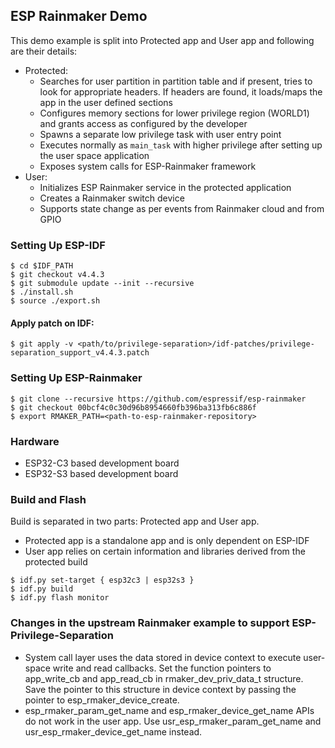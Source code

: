 ## ESP Rainmaker Demo

This demo example is split into Protected app and User app and following are their details:

* Protected:
    - Searches for user partition in partition table and if present, tries to look for appropriate headers. If headers are found, it loads/maps the app in the user defined sections
    - Configures memory sections for lower privilege region (WORLD1) and grants access as configured by the developer
    - Spawns a separate low privilege task with user entry point
    - Executes normally as `main_task` with higher privilege after setting up the user space application
    - Exposes system calls for ESP-Rainmaker framework
* User:
    - Initializes ESP Rainmaker service in the protected application
    - Creates a Rainmaker switch device
    - Supports state change as per events from Rainmaker cloud and from GPIO

### Setting Up ESP-IDF

```
$ cd $IDF_PATH
$ git checkout v4.4.3
$ git submodule update --init --recursive
$ ./install.sh
$ source ./export.sh
```

#### Apply patch on IDF:

```
$ git apply -v <path/to/privilege-separation>/idf-patches/privilege-separation_support_v4.4.3.patch
```

### Setting Up ESP-Rainmaker

```
$ git clone --recursive https://github.com/espressif/esp-rainmaker
$ git checkout 00bcf4c0c30d96b8954660fb396ba313fb6c886f
$ export RMAKER_PATH=<path-to-esp-rainmaker-repository>
```

### Hardware

- ESP32-C3 based development board
- ESP32-S3 based development board

### Build and Flash

Build is separated in two parts: Protected app and User app.

- Protected app is a standalone app and is only dependent on ESP-IDF
- User app relies on certain information and libraries derived from the protected build

```
$ idf.py set-target { esp32c3 | esp32s3 }
$ idf.py build
$ idf.py flash monitor
```

### Changes in the upstream Rainmaker example to support ESP-Privilege-Separation

- System call layer uses the data stored in device context to execute user-space write and read callbacks. Set the function pointers to app_write_cb and app_read_cb in rmaker_dev_priv_data_t structure. Save the pointer to this structure in device context by passing the pointer to esp_rmaker_device_create.
- esp_rmaker_param_get_name and esp_rmaker_device_get_name APIs do not work in the user app. Use usr_esp_rmaker_param_get_name and usr_esp_rmaker_device_get_name instead.
